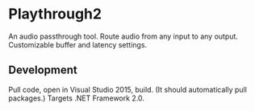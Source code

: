 # Playthrough2

An audio passthrough tool. Route audio from any input to any output. Customizable buffer and latency settings.

## Development

Pull code, open in Visual Studio 2015, build. (It should automatically pull packages.) Targets .NET Framework 2.0.
